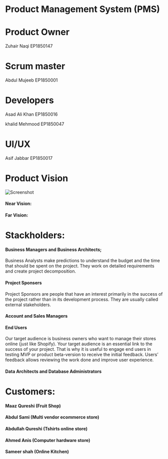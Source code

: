 # Product Management System (PMS)

# Product Owner 
Zuhair Naqi EP1850147

# Scrum master 
Abdul Mujeeb EP1850001

# Developers 
Asad Ali Khan EP1850016

khalid Mehmood EP1850047

# UI/UX 
Asif Jabbar EP1850017

# Product Vision

![Screenshot](https://images.squarespace-cdn.com/content/v1/5c600c0394d71a6ff79e24e2/1593693926460-GZOQD00HIIHI4764JMPB/Product+Vision+Overview?format=1000w)

#### Near Vision:


#### Far Vision:




# Stackholders:

#### Business Managers and Business Architects;
Business Analysts make predictions to understand the budget and the time that should be spent on the project. They work on detailed requirements and create project decomposition.

#### Project Sponsers
Project Sponsors are people that have an interest primarily in the success of the project rather than in its development process. They are usually called external stakeholders. 

#### Account and Sales Managers

#### End Users
Our target audience is business owners who want to manage their stores online (just like Shopify).
Your target audience is an essential link to the success of your project. That is why it is useful to engage end users in testing MVP or product beta-version to receive the initial feedback. Users’ feedback allows reviewing the work done and improve user experience.

#### Data Architects and Database Administrators


# Customers:
#### Maaz Qureshi (Fruit Shop)
#### Abdul Sami (Multi vendor ecommerce store)
#### Abdullah Qureshi (Tshirts online store)
#### Ahmed Anis (Computer hardware store)
#### Sameer shah (Online Kitchen)
